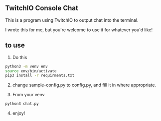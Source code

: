 ## TwitchIO Console Chat

This is a program using TwitchIO to output chat into the terminal.

I wrote this for me, but you're welcome to use it for whatever you'd like!


## to use
1) Do this
```sh
python3 -m venv env
source env/bin/activate
pip3 install -r requirments.txt
```
2) change sample-config.py to config.py, and fill it in where appropriate.

3) From your venv
```sh
python3 chat.py
```
4) enjoy!
